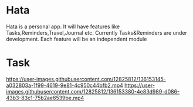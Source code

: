 # Hata
Hata is a personal app. It will have features like Tasks,Reminders,Travel,Journal etc. Currently Tasks&amp;Reminders are under development.
Each feature will be an independent module

# Task



https://user-images.githubusercontent.com/12825812/136153145-a032803a-1f99-4619-9e81-4c950c44bfb2.mp4 https://user-images.githubusercontent.com/12825812/136153380-4e83d989-d086-43b3-83c1-75b2ae6539be.mp4


